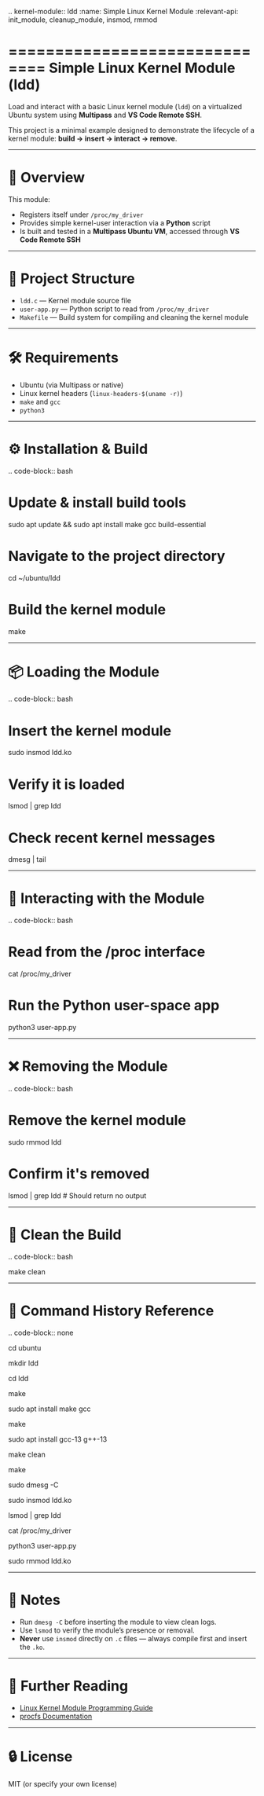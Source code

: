 .. kernel-module:: ldd
   :name: Simple Linux Kernel Module
   :relevant-api: init_module, cleanup_module, insmod, rmmod

==============================
Simple Linux Kernel Module (ldd)
==============================

Load and interact with a basic Linux kernel module (`ldd`) on a virtualized Ubuntu system using **Multipass** and **VS Code Remote SSH**.

This project is a minimal example designed to demonstrate the lifecycle of a kernel module:
**build → insert → interact → remove**.

---

📌 **Overview**
================

This module:

- Registers itself under `/proc/my_driver`
- Provides simple kernel-user interaction via a **Python** script
- Is built and tested in a **Multipass Ubuntu VM**, accessed through **VS Code Remote SSH**

---

📁 **Project Structure**
=========================

- `ldd.c` — Kernel module source file
- `user-app.py` — Python script to read from `/proc/my_driver`
- `Makefile` — Build system for compiling and cleaning the kernel module

---

🛠️ **Requirements**
======================

- Ubuntu (via Multipass or native)
- Linux kernel headers (`linux-headers-$(uname -r)`)
- `make` and `gcc`
- `python3`

---

⚙️ **Installation & Build**
=============================

.. code-block:: bash

   # Update & install build tools
   sudo apt update && sudo apt install make gcc build-essential

   # Navigate to the project directory
   cd ~/ubuntu/ldd

   # Build the kernel module
   make

---

📦 **Loading the Module**
===========================

.. code-block:: bash

   # Insert the kernel module
   sudo insmod ldd.ko

   # Verify it is loaded
   lsmod | grep ldd

   # Check recent kernel messages
   dmesg | tail

---

📂 **Interacting with the Module**
====================================

.. code-block:: bash

   # Read from the /proc interface
   cat /proc/my_driver

   # Run the Python user-space app
   python3 user-app.py

---

❌ **Removing the Module**
===========================

.. code-block:: bash

   # Remove the kernel module
   sudo rmmod ldd

   # Confirm it's removed
   lsmod | grep ldd  # Should return no output

---

🧹 **Clean the Build**
=======================

.. code-block:: bash

   make clean

---

📜 **Command History Reference**
==================================

.. code-block:: none

   cd ubuntu

   mkdir ldd

   cd ldd

   make

   sudo apt install make gcc

   make

   sudo apt install gcc-13 g++-13

   make clean

   make

   sudo dmesg -C

   sudo insmod ldd.ko

   lsmod | grep ldd

   cat /proc/my_driver

   python3 user-app.py
   
   sudo rmmod ldd.ko

---

📝 **Notes**
==============

- Run ``dmesg -C`` before inserting the module to view clean logs.
- Use ``lsmod`` to verify the module’s presence or removal.
- **Never** use `insmod` directly on `.c` files — always compile first and insert the `.ko`.

---

📖 **Further Reading**
=======================

- [Linux Kernel Module Programming Guide](https://tldp.org/LDP/lkmpg/2.6/html/)
- [procfs Documentation](https://www.kernel.org/doc/Documentation/filesystems/proc.txt)

---

🔒 **License**
===============

MIT (or specify your own license)

